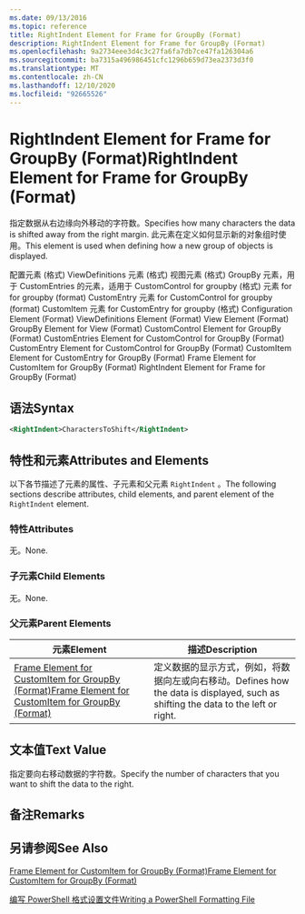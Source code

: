 ```yaml
---
ms.date: 09/13/2016
ms.topic: reference
title: RightIndent Element for Frame for GroupBy (Format)
description: RightIndent Element for Frame for GroupBy (Format)
ms.openlocfilehash: 9a2734eee3d4c3c27fa6fa7db7ce47fa126304a6
ms.sourcegitcommit: ba7315a496986451cfc1296b659d73ea2373d3f0
ms.translationtype: MT
ms.contentlocale: zh-CN
ms.lasthandoff: 12/10/2020
ms.locfileid: "92665526"
---
```

# <a name="rightindent-element-for-frame-for-groupby-format"></a><span data-ttu-id="8e6a0-103">RightIndent Element for Frame for GroupBy (Format)</span><span class="sxs-lookup"><span data-stu-id="8e6a0-103">RightIndent Element for Frame for GroupBy (Format)</span></span>

<span data-ttu-id="8e6a0-104">指定数据从右边缘向外移动的字符数。</span><span class="sxs-lookup"><span data-stu-id="8e6a0-104">Specifies how many characters the data is shifted away from the right margin.</span></span> <span data-ttu-id="8e6a0-105">此元素在定义如何显示新的对象组时使用。</span><span class="sxs-lookup"><span data-stu-id="8e6a0-105">This element is used when defining how a new group of objects is displayed.</span></span>

<span data-ttu-id="8e6a0-106">配置元素 (格式) ViewDefinitions 元素 (格式) 视图元素 (格式) GroupBy 元素，用于 CustomEntries 的元素，适用于 CustomControl for groupby (格式) 元素 for for groupby (format) CustomEntry 元素 for CustomControl for groupby (format) CustomItem 元素 for CustomEntry for groupby (格式) </span><span class="sxs-lookup"><span data-stu-id="8e6a0-106">Configuration Element (Format) ViewDefinitions Element (Format) View Element (Format) GroupBy Element for View (Format) CustomControl Element for GroupBy (Format) CustomEntries Element for CustomControl for GroupBy (Format) CustomEntry Element for CustomControl for GroupBy (Format) CustomItem Element for CustomEntry for GroupBy (Format) Frame Element for CustomItem for GroupBy (Format) RightIndent Element for Frame for GroupBy (Format)</span></span>

## <a name="syntax"></a><span data-ttu-id="8e6a0-107">语法</span><span class="sxs-lookup"><span data-stu-id="8e6a0-107">Syntax</span></span>

```xml
<RightIndent>CharactersToShift</RightIndent>
```

## <a name="attributes-and-elements"></a><span data-ttu-id="8e6a0-108">特性和元素</span><span class="sxs-lookup"><span data-stu-id="8e6a0-108">Attributes and Elements</span></span>

<span data-ttu-id="8e6a0-109">以下各节描述了元素的属性、子元素和父元素 `RightIndent` 。</span><span class="sxs-lookup"><span data-stu-id="8e6a0-109">The following sections describe attributes, child elements, and parent element of the `RightIndent` element.</span></span>

### <a name="attributes"></a><span data-ttu-id="8e6a0-110">特性</span><span class="sxs-lookup"><span data-stu-id="8e6a0-110">Attributes</span></span>

<span data-ttu-id="8e6a0-111">无。</span><span class="sxs-lookup"><span data-stu-id="8e6a0-111">None.</span></span>

### <a name="child-elements"></a><span data-ttu-id="8e6a0-112">子元素</span><span class="sxs-lookup"><span data-stu-id="8e6a0-112">Child Elements</span></span>

<span data-ttu-id="8e6a0-113">无。</span><span class="sxs-lookup"><span data-stu-id="8e6a0-113">None.</span></span>

### <a name="parent-elements"></a><span data-ttu-id="8e6a0-114">父元素</span><span class="sxs-lookup"><span data-stu-id="8e6a0-114">Parent Elements</span></span>

|<span data-ttu-id="8e6a0-115">元素</span><span class="sxs-lookup"><span data-stu-id="8e6a0-115">Element</span></span>|<span data-ttu-id="8e6a0-116">描述</span><span class="sxs-lookup"><span data-stu-id="8e6a0-116">Description</span></span>|
|-------------|-----------------|
|[<span data-ttu-id="8e6a0-117">Frame Element for CustomItem for GroupBy (Format)</span><span class="sxs-lookup"><span data-stu-id="8e6a0-117">Frame Element for CustomItem for GroupBy (Format)</span></span>](./frame-element-for-customitem-for-groupby-format.md)|<span data-ttu-id="8e6a0-118">定义数据的显示方式，例如，将数据向左或向右移动。</span><span class="sxs-lookup"><span data-stu-id="8e6a0-118">Defines how the data is displayed, such as shifting the data to the left or right.</span></span>|

## <a name="text-value"></a><span data-ttu-id="8e6a0-119">文本值</span><span class="sxs-lookup"><span data-stu-id="8e6a0-119">Text Value</span></span>

<span data-ttu-id="8e6a0-120">指定要向右移动数据的字符数。</span><span class="sxs-lookup"><span data-stu-id="8e6a0-120">Specify the number of characters that you want to shift the data to the right.</span></span>

## <a name="remarks"></a><span data-ttu-id="8e6a0-121">备注</span><span class="sxs-lookup"><span data-stu-id="8e6a0-121">Remarks</span></span>

## <a name="see-also"></a><span data-ttu-id="8e6a0-122">另请参阅</span><span class="sxs-lookup"><span data-stu-id="8e6a0-122">See Also</span></span>

[<span data-ttu-id="8e6a0-123">Frame Element for CustomItem for GroupBy (Format)</span><span class="sxs-lookup"><span data-stu-id="8e6a0-123">Frame Element for CustomItem for GroupBy (Format)</span></span>](./frame-element-for-customitem-for-groupby-format.md)

[<span data-ttu-id="8e6a0-124">编写 PowerShell 格式设置文件</span><span class="sxs-lookup"><span data-stu-id="8e6a0-124">Writing a PowerShell Formatting File</span></span>](./writing-a-powershell-formatting-file.md)
